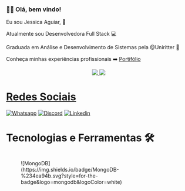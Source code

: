 ### 👧🏾 Olá, bem vindo!

Eu sou Jessica Aguiar, 🤩

Atualmente sou Desenvolvedora Full Stack  💻

Graduada em Análise e Desenvolvimento de Sistemas pela @Uniritter 📗

Conheça minhas experiências profissionais ➡️ <a href="https://jessicaagrs.github.io/portifolio/" target="_blank">Portifólio</a>

<div align = "center">
  <a href="https://github.com/jessicaagrs">
  <img height="180em" src="https://github-readme-stats.vercel.app/api?username=jessicaagrs&show_icons=true&theme=dracula&include_all_commits=true&count_private=true"/>
  <img height="180em" src="https://github-readme-stats.vercel.app/api/top-langs/?username=jessicaagrs&layout=compact&langs_count=7&theme=dracula"/>
</div>

  # Redes Sociais
  
  [![Whatsapp](https://img.shields.io/badge/WhatsApp-25D366?style=for-the-badge&logo=whatsapp&logoColor=white)](https://api.whatsapp.com/send?phone=555194252048)
  [![Discord](https://img.shields.io/badge/Discord-7289DA?style=for-the-badge&logo=discord&logoColor=white)](https://discord.com/channels/@JessicaAguiar#1868)
  [![Linkedin](https://img.shields.io/badge/LinkedIn-0077B5?style=for-the-badge&logo=linkedin&logoColor=white)](https://www.linkedin.com/in/jessicaag-rs/)
 
  
  # Tecnologias e Ferramentas 🛠️

  <div style="display: flex; gap: 5px;">
        <figure>
            ![MongoDB](https://img.shields.io/badge/MongoDB-%234ea94b.svg?style=for-the-badge&logo=mongodb&logoColor=white)
        </figure>
        <figure>
            <img height="80" width="65" src="https://raw.githubusercontent.com/devicons/devicon/55609aa5bd817ff167afce0d965585c92040787a/icons/css3/css3-original-wordmark.svg" style="max-width: 100%;">
        </figure>
        <figure>
            <img height="80" width="65" src="https://raw.githubusercontent.com/devicons/devicon/55609aa5bd817ff167afce0d965585c92040787a/icons/javascript/javascript-original.svg" style="max-width: 100%;">
        </figure>
        <figure>
            <img height="80" width="65" src="https://raw.githubusercontent.com/devicons/devicon/55609aa5bd817ff167afce0d965585c92040787a/icons/typescript/typescript-original.svg" style="max-width: 100%;">
        </figure>
        <figure>
            <img height="80" width="65" src="https://raw.githubusercontent.com/devicons/devicon/55609aa5bd817ff167afce0d965585c92040787a/icons/react/react-original-wordmark.svg" style="max-width: 100%;">
        </figure>
        <figure>
            <img height="80" width="65" src="https://raw.githubusercontent.com/devicons/devicon/55609aa5bd817ff167afce0d965585c92040787a/icons/csharp/csharp-original.svg" style="max-width: 100%;">
        </figure>
        <figure>
            <img height="80" width="65" src="https://raw.githubusercontent.com/devicons/devicon/55609aa5bd817ff167afce0d965585c92040787a/icons/postgresql/postgresql-original-wordmark.svg" style="max-width: 100%;">
        </figure>
        <figure>
            <img height="80" width="65" src="https://raw.githubusercontent.com/devicons/devicon/55609aa5bd817ff167afce0d965585c92040787a/icons/nodejs/nodejs-original-wordmark.svg" style="max-width: 100%;">
        </figure>
        <figure>
            <img height="80" width="65" src="https://raw.githubusercontent.com/devicons/devicon/55609aa5bd817ff167afce0d965585c92040787a/icons/mongodb/mongodb-original-wordmark.svg" style="max-width: 100%;">
        </figure>
        <figure>
            <img height="80" width="65" src="https://raw.githubusercontent.com/devicons/devicon/55609aa5bd817ff167afce0d965585c92040787a/icons/git/git-original-wordmark.svg" style="max-width: 100%;">
        </figure>
    </div>
